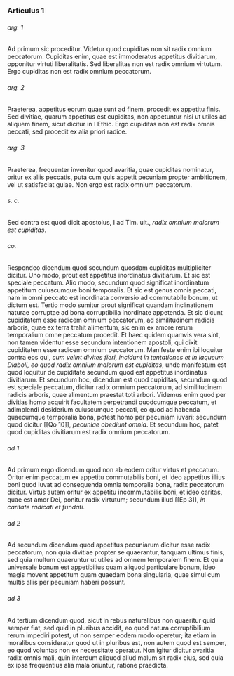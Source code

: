 ### Articulus 1

###### arg. 1
Ad primum sic proceditur. Videtur quod cupiditas non sit radix omnium peccatorum. Cupiditas enim, quae est immoderatus appetitus divitiarum, opponitur virtuti liberalitatis. Sed liberalitas non est radix omnium virtutum. Ergo cupiditas non est radix omnium peccatorum.

###### arg. 2
Praeterea, appetitus eorum quae sunt ad finem, procedit ex appetitu finis. Sed divitiae, quarum appetitus est cupiditas, non appetuntur nisi ut utiles ad aliquem finem, sicut dicitur in I Ethic. Ergo cupiditas non est radix omnis peccati, sed procedit ex alia priori radice.

###### arg. 3
Praeterea, frequenter invenitur quod avaritia, quae cupiditas nominatur, oritur ex aliis peccatis, puta cum quis appetit pecuniam propter ambitionem, vel ut satisfaciat gulae. Non ergo est radix omnium peccatorum.

###### s. c.
Sed contra est quod dicit apostolus, I ad Tim. ult., *radix omnium malorum est cupiditas*.

###### co.
Respondeo dicendum quod secundum quosdam cupiditas multipliciter dicitur. Uno modo, prout est appetitus inordinatus divitiarum. Et sic est speciale peccatum. Alio modo, secundum quod significat inordinatum appetitum cuiuscumque boni temporalis. Et sic est genus omnis peccati, nam in omni peccato est inordinata conversio ad commutabile bonum, ut dictum est. Tertio modo sumitur prout significat quandam inclinationem naturae corruptae ad bona corruptibilia inordinate appetenda. Et sic dicunt cupiditatem esse radicem omnium peccatorum, ad similitudinem radicis arboris, quae ex terra trahit alimentum, sic enim ex amore rerum temporalium omne peccatum procedit. Et haec quidem quamvis vera sint, non tamen videntur esse secundum intentionem apostoli, qui dixit cupiditatem esse radicem omnium peccatorum. Manifeste enim ibi loquitur contra eos qui, *cum velint divites fieri, incidunt in tentationes et in laqueum Diaboli, eo quod radix omnium malorum est cupiditas*, unde manifestum est quod loquitur de cupiditate secundum quod est appetitus inordinatus divitiarum. Et secundum hoc, dicendum est quod cupiditas, secundum quod est speciale peccatum, dicitur radix omnium peccatorum, ad similitudinem radicis arboris, quae alimentum praestat toti arbori. Videmus enim quod per divitias homo acquirit facultatem perpetrandi quodcumque peccatum, et adimplendi desiderium cuiuscumque peccati, eo quod ad habenda quaecumque temporalia bona, potest homo per pecuniam iuvari; secundum quod dicitur [[Qo 10]], *pecuniae obediunt omnia*. Et secundum hoc, patet quod cupiditas divitiarum est radix omnium peccatorum.

###### ad 1
Ad primum ergo dicendum quod non ab eodem oritur virtus et peccatum. Oritur enim peccatum ex appetitu commutabilis boni, et ideo appetitus illius boni quod iuvat ad consequenda omnia temporalia bona, radix peccatorum dicitur. Virtus autem oritur ex appetitu incommutabilis boni, et ideo caritas, quae est amor Dei, ponitur radix virtutum; secundum illud [[Ep 3]], *in caritate radicati et fundati*.

###### ad 2
Ad secundum dicendum quod appetitus pecuniarum dicitur esse radix peccatorum, non quia divitiae propter se quaerantur, tanquam ultimus finis, sed quia multum quaeruntur ut utiles ad omnem temporalem finem. Et quia universale bonum est appetibilius quam aliquod particulare bonum, ideo magis movent appetitum quam quaedam bona singularia, quae simul cum multis aliis per pecuniam haberi possunt.

###### ad 3
Ad tertium dicendum quod, sicut in rebus naturalibus non quaeritur quid semper fiat, sed quid in pluribus accidit, eo quod natura corruptibilium rerum impediri potest, ut non semper eodem modo operetur; ita etiam in moralibus consideratur quod ut in pluribus est, non autem quod est semper, eo quod voluntas non ex necessitate operatur. Non igitur dicitur avaritia radix omnis mali, quin interdum aliquod aliud malum sit radix eius, sed quia ex ipsa frequentius alia mala oriuntur, ratione praedicta.

